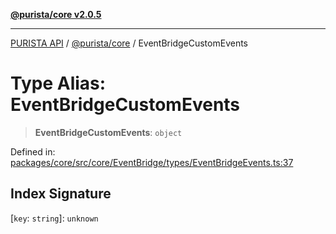 [**@purista/core v2.0.5**](../README.md)

***

[PURISTA API](../../../packages.md) / [@purista/core](../README.md) / EventBridgeCustomEvents

# Type Alias: EventBridgeCustomEvents

> **EventBridgeCustomEvents**: `object`

Defined in: [packages/core/src/core/EventBridge/types/EventBridgeEvents.ts:37](https://github.com/puristajs/purista/blob/master/packages/core/src/core/EventBridge/types/EventBridgeEvents.ts#L37)

## Index Signature

\[`key`: `string`\]: `unknown`
